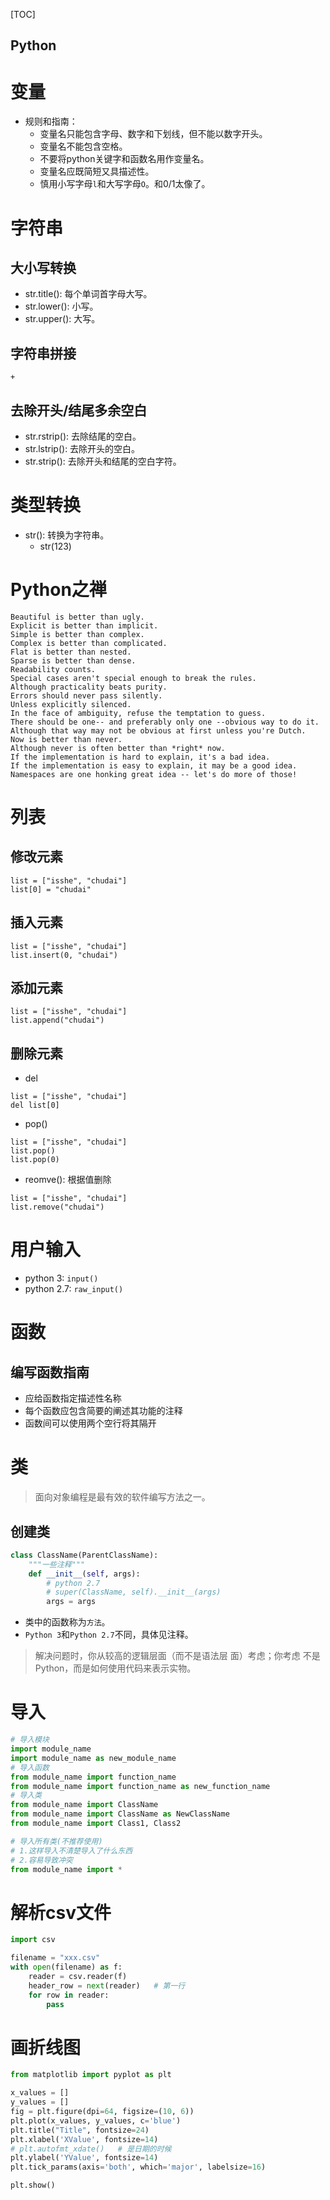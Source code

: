 [TOC]

Python
---

# 变量
* 规则和指南：
  * 变量名只能包含字母、数字和下划线，但不能以数字开头。
  * 变量名不能包含空格。
  * 不要将python关键字和函数名用作变量名。
  * 变量名应既简短又具描述性。
  * 慎用小写字母`l`和大写字母`O`。和0/1太像了。

# 字符串
## 大小写转换
* str.title(): 每个单词首字母大写。
* str.lower(): 小写。
* str.upper(): 大写。

## 字符串拼接
`+`

## 去除开头/结尾多余空白
* str.rstrip(): 去除结尾的空白。
* str.lstrip(): 去除开头的空白。
* str.strip(): 去除开头和结尾的空白字符。

# 类型转换
* str(): 转换为字符串。
    * str(123)
    
# Python之禅
```
Beautiful is better than ugly.
Explicit is better than implicit.
Simple is better than complex.
Complex is better than complicated.
Flat is better than nested.
Sparse is better than dense.
Readability counts.
Special cases aren't special enough to break the rules.
Although practicality beats purity.
Errors should never pass silently.
Unless explicitly silenced.
In the face of ambiguity, refuse the temptation to guess.
There should be one-- and preferably only one --obvious way to do it.
Although that way may not be obvious at first unless you're Dutch.
Now is better than never.
Although never is often better than *right* now.
If the implementation is hard to explain, it's a bad idea.
If the implementation is easy to explain, it may be a good idea.
Namespaces are one honking great idea -- let's do more of those!
```

# 列表
## 修改元素
```
list = ["isshe", "chudai"]
list[0] = "chudai"
```

## 插入元素
```
list = ["isshe", "chudai"]
list.insert(0, "chudai")
```

## 添加元素
```
list = ["isshe", "chudai"]
list.append("chudai")
```

## 删除元素
* del
```
list = ["isshe", "chudai"]
del list[0]
```

* pop()
```
list = ["isshe", "chudai"]
list.pop()
list.pop(0)
```

* reomve(): 根据值删除
```
list = ["isshe", "chudai"]
list.remove("chudai")
```

# 用户输入
* python 3: `input()`
* python 2.7: `raw_input()`


# 函数
## 编写函数指南
* 应给函数指定描述性名称
* 每个函数应包含简要的阐述其功能的注释
* 函数间可以使用两个空行将其隔开

# 类
> 面向对象编程是最有效的软件编写方法之一。

## 创建类
```python
class ClassName(ParentClassName):
    """一些注释"""
    def __init__(self, args):
        # python 2.7
        # super(ClassName, self).__init__(args)
        args = args
```
* 类中的函数称为`方法`。
* `Python 3`和`Python 2.7`不同，具体见注释。

> 解决问题时，你从较高的逻辑层面（而不是语法层 面）考虑；你考虑
> 不是Python，而是如何使用代码来表示实物。

# 导入
```python
# 导入模块
import module_name
import module_name as new_module_name
# 导入函数
from module_name import function_name
from module_name import function_name as new_function_name
# 导入类
from module_name import ClassName
from module_name import ClassName as NewClassName
from module_name import Class1, Class2

# 导入所有类(不推荐使用)
# 1.这样导入不清楚导入了什么东西
# 2.容易导致冲突
from module_name import *
```

# 解析csv文件
```python
import csv

filename = "xxx.csv"
with open(filename) as f:
    reader = csv.reader(f)
    header_row = next(reader)   # 第一行
    for row in reader:
        pass
```

# 画折线图
```python
from matplotlib import pyplot as plt

x_values = []
y_values = []
fig = plt.figure(dpi=64, figsize=(10, 6))
plt.plot(x_values, y_values, c='blue')
plt.title("Title", fontsize=24)
plt.xlabel('XValue', fontsize=14)
# plt.autofmt_xdate()   # 是日期的时候
plt.ylabel('YValue', fontsize=14)
plt.tick_params(axis='both', which='major', labelsize=16)

plt.show()
```